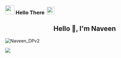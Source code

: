 <!--
**Naveen-nk1/Naveen-nk1** is a ✨ _special_ ✨ repository because its `README.md` (this file) appears on your GitHub profile.
Here are some ideas to get you started:
- 🔭 I’m currently working on ...
- 🌱 I’m currently learning ...
- 👯 I’m looking to collaborate on ...
- 🤔 I’m looking for help with ...
- 💬 Ask me about ...
- 📫 How to reach me: ...
- 😄 Pronouns: ...
- ⚡ Fun fact: ...
-->
### <img src="https://github.com/TheDudeThatCode/TheDudeThatCode/blob/master/Assets/Hi.gif" width="29px"> Hello There &nbsp;<img src="https://github.com/TheDudeThatCode/TheDudeThatCode/blob/master/Assets/headbang.gif" width="24px"><br>
<h2 align="center">Hello 👋, I'm Naveen</h2>

![Naveen_DPv2](https://user-images.githubusercontent.com/71399635/123496233-a1774300-d644-11eb-801c-4a4b73621ba3.jpg)

<img align="center" src="https://komarev.com/ghpvc/?username=Naveen-nk1&style=flat-square" />









